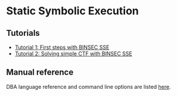 # Static Symbolic Execution

## Tutorials

- [Tutorial 1: First steps with BINSEC SSE](beginners.md)
- [Tutorial 2: Solving simple CTF with BINSEC SSE](intermediates.md)

## Manual reference

DBA language reference and command line options are listed [here](references.md).
